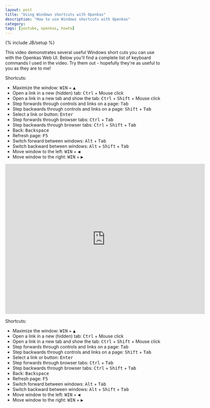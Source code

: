 ```yaml
---
layout: post
title: "Using Windows shortcuts with Openkas"
description: "How to use Windows shortcuts with Openkas"
category: 
tags: [youtube, openkas, howto]
---
```

{% include JB/setup %}

This video demonstrates several useful Windows short cuts 
you can use with the Openkas Web UI.
Below you'll find a complete list of keyboard commands I used in the video.
Try them out - hopefully they're as useful to you as they are to me!

Shortcuts:

 * Maximize the window: <span><kbd>WIN</kbd> + <kbd>▲</kbd></span>
 * Open a link in a new (hidden) tab:  <span><kbd>Ctrl</kbd> + Mouse click</span>
 * Open a link in a new tab and show the tab:  <span><kbd>Ctrl</kbd> + <kbd>Shift</kbd> + Mouse click</span>
 * Step forwards through controls and links on a page: <kbd>Tab</kbd>
 * Step backwards through controls and links on a page: <span><kbd>Shift</kbd> + <kbd>Tab</kbd></span>
 * Select a link or button: <kbd>Enter</kbd>
 * Step forwards through browser tabs: <span><kbd>Ctrl</kbd> + <kbd>Tab</kbd></span>
 * Step backwards through browser tabs: <span><kbd>Ctrl</kbd> + <kbd>Shift</kbd> + <kbd>Tab</kbd></span>
 * Back: <span><kbd>Backspace</kbd></span>
 * Refresh page: <span><kbd>F5</kbd></span>
 * Switch forward between windows: <span><kbd>Alt</kbd> + <kbd>Tab</kbd></span>
 * Switch backward between windows: <span><kbd>Alt</kbd> + <kbd>Shift</kbd> + <kbd>Tab</kbd></span>
 * Move window to the left: <span><kbd>WIN</kbd> + <kbd>◀</kbd></span> 
 * Move window to the right: <span><kbd>WIN</kbd> + <kbd>▶</kbd></span>
 
<iframe width="640" height="480" frameborder="0" 
        allowfullscreen="allowfullscreen"
        src="http://www.youtube.com/embed/wLK792i5SME"> </iframe>

Shortcuts:

 * Maximize the window: <span><kbd>WIN</kbd> + <kbd>▲</kbd></span>
 * Open a link in a new (hidden) tab:  <span><kbd>Ctrl</kbd> + Mouse click</span>
 * Open a link in a new tab and show the tab:  <span><kbd>Ctrl</kbd> + <kbd>Shift</kbd> + Mouse click</span>
 * Step forwards through controls and links on a page: <kbd>Tab</kbd>
 * Step backwards through controls and links on a page: <span><kbd>Shift</kbd> + <kbd>Tab</kbd></span>
 * Select a link or button: <kbd>Enter</kbd>
 * Step forwards through browser tabs: <span><kbd>Ctrl</kbd> + <kbd>Tab</kbd></span>
 * Step backwards through browser tabs: <span><kbd>Ctrl</kbd> + <kbd>Shift</kbd> + <kbd>Tab</kbd></span>
 * Back: <span><kbd>Backspace</kbd></span>
 * Refresh page: <span><kbd>F5</kbd></span>
 * Switch forward between windows: <span><kbd>Alt</kbd> + <kbd>Tab</kbd></span>
 * Switch backward between windows: <span><kbd>Alt</kbd> + <kbd>Shift</kbd> + <kbd>Tab</kbd></span>
 * Move window to the left: <span><kbd>WIN</kbd> + <kbd>◀</kbd></span> 
 * Move window to the right: <span><kbd>WIN</kbd> + <kbd>▶</kbd></span>
 

